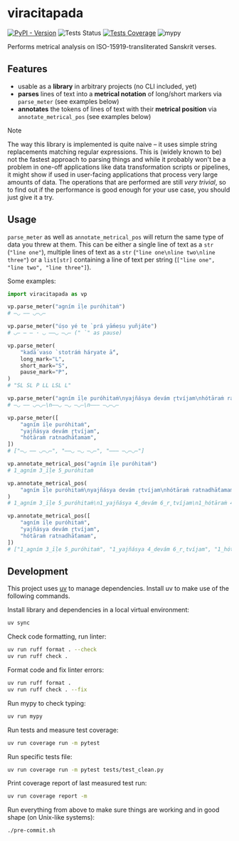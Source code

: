 # viracitapada

[![PyPI - Version](https://img.shields.io/pypi/v/viracitapada?logo=pypi&logoColor=%23ffffff&color=%230073b7)](https://pypi.org/project/viracitapada)
![Tests Status](https://img.shields.io/github/actions/workflow/status/VedaWebProject/viracitapada/tests.yml?label=tests)
[![Tests Coverage](https://img.shields.io/coverallsCoverage/github/VedaWebProject/viracitapada?branch=main&label=tests%20coverage)](https://coveralls.io/github/VedaWebProject/viracitapada?branch=main)
![mypy](https://img.shields.io/badge/type%20checked-mypy-039dfc)


Performs metrical analysis on ISO-15919-transliterated Sanskrit verses.


## Features

- usable as a **library** in arbitrary projects (no CLI included, yet)
- **parses** lines of text into a **metrical notation** of long/short markers via `parse_meter` (see examples below)
- **annotates** the tokens of lines of text with their **metrical position** via `annotate_metrical_pos` (see examples below)


> [!NOTE]
> The way this library is implemented is quite naive – it uses simple string replacements matching regular expressions. This is (widely known to be) not the fastest approach to parsing things and while it probably won't be a problem in one-off applications like data transformation scripts or pipelines, it might show if used in user-facing applications that process very large amounts of data. The operations that are performed are still _very trivial_, so to find out if the performance is good enough for your use case, you should just give it a try.


## Usage

`parse_meter` as well as `annotate_metrical_pos` will return the same type of data you threw at them. This can be either a single line of text as a `str` (`"line one"`), multiple lines of text as a `str` (`"line one\nline two\nline three"`) or a `list[str]` containing a line of text per string (`["line one", "line two", "line three"]`).

Some examples:

```py
import viracitapada as vp

vp.parse_meter("agním īḷe puróhitaṁ")
# —◡ —— ◡—◡—

vp.parse_meter("úṣo yé te ̀ prá yā́meṣu yuñjáte")
# ◡— — — · ◡ ——◡ —◡— (" `" as pause)

vp.parse_meter(
    "kadā́ vaso ̀ stotráṁ háryate ā́",
    long_mark="L",
    short_mark="S",
    pause_mark="P",
)
# "SL SL P LL LSL L"

vp.parse_meter("agním īḷe puróhitaṁ\nyajñásya devám r̥tvíjam\nhótāraṁ ratnadhā́tamam")
# —◡ —— ◡—◡—\n——◡ —◡ —◡—\n——— —◡—◡—

vp.parse_meter([
    "agním īḷe puróhitaṁ",
    "yajñásya devám r̥tvíjam",
    "hótāraṁ ratnadhā́tamam",
])
# ["—◡ —— ◡—◡—", "——◡ —◡ —◡—", "——— —◡—◡—"]

vp.annotate_metrical_pos("agním īḷe puróhitaṁ")
# 1_agním 3_īḷe 5_puróhitaṁ

vp.annotate_metrical_pos(
    "agním īḷe puróhitaṁ\nyajñásya devám r̥tvíjam\nhótāraṁ ratnadhā́tamam"
)
# 1_agním 3_īḷe 5_puróhitaṁ\n1_yajñásya 4_devám 6_r̥tvíjam\n1_hótāraṁ 4_ratnadhā́tamam

vp.annotate_metrical_pos([
    "agním īḷe puróhitaṁ",
    "yajñásya devám r̥tvíjam",
    "hótāraṁ ratnadhā́tamam",
])
# ["1_agním 3_īḷe 5_puróhitaṁ", "1_yajñásya 4_devám 6_r̥tvíjam", "1_hótāraṁ 4_ratnadhā́tamam"]
```


## Development

This project uses [uv](https://docs.astral.sh/uv/) to manage dependencies.
Install uv to make use of the following commands.

Install library and dependencies in a local virtual environment:
```sh
uv sync
```

Check code formatting, run linter:
```sh
uv run ruff format . --check
uv run ruff check .
```

Format code and fix linter errors:
```sh
uv run ruff format .
uv run ruff check . --fix
```

Run mypy to check typing:
```sh
uv run mypy
```

Run tests and measure test coverage:
```sh
uv run coverage run -m pytest
```

Run specific tests file:
```sh
uv run coverage run -m pytest tests/test_clean.py
```

Print coverage report of last measured test run:
```sh
uv run coverage report -m
```

Run everything from above to make sure things are working and in good shape (on Unix-like systems):
```sh
./pre-commit.sh
```
